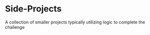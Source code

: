 # Side-Projects
A collection of smaller projects typically utilizing logic to complete the challenge
